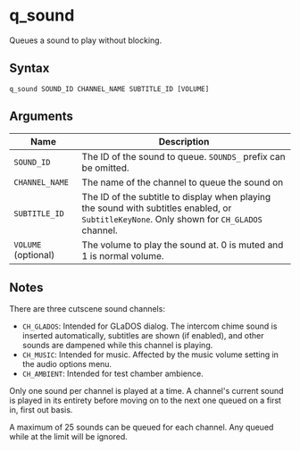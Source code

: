 # q_sound

Queues a sound to play without blocking.

## Syntax

```
q_sound SOUND_ID CHANNEL_NAME SUBTITLE_ID [VOLUME]
```

## Arguments

| Name                | Description                                                                                                                                |
| ------------------- | ------------------------------------------------------------------------------------------------------------------------------------------ |
| `SOUND_ID`          | The ID of the sound to queue. `SOUNDS_` prefix can be omitted.                                                                             |
| `CHANNEL_NAME`      | The name of the channel to queue the sound on                                                                                              |
| `SUBTITLE_ID`       | The ID of the subtitle to display when playing the sound with subtitles enabled, or `SubtitleKeyNone`. Only shown for `CH_GLADOS` channel. |
| `VOLUME` (optional) | The volume to play the sound at. 0 is muted and 1 is normal volume.                                                                        |

## Notes

There are three cutscene sound channels:

* `CH_GLADOS`: Intended for GLaDOS dialog. The intercom chime sound is inserted
               automatically, subtitles are shown (if enabled), and other sounds
               are dampened while this channel is playing.
* `CH_MUSIC`: Intended for music. Affected by the music volume setting in the
              audio options menu.
* `CH_AMBIENT`: Intended for test chamber ambience.

Only one sound per channel is played at a time. A channel's current sound is
played in its entirety before moving on to the next one queued on a first in,
first out basis.

A maximum of 25 sounds can be queued for each channel. Any queued while at the
limit will be ignored.
